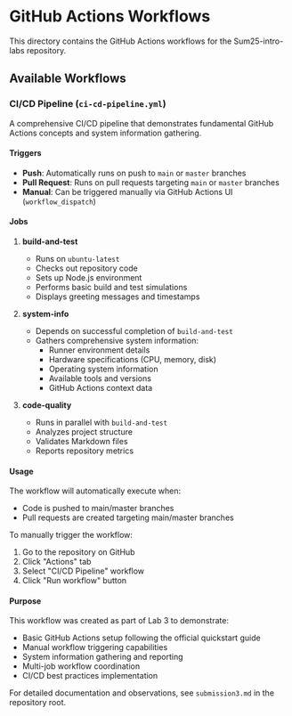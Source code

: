 # GitHub Actions Workflows

This directory contains the GitHub Actions workflows for the Sum25-intro-labs repository.

## Available Workflows

### CI/CD Pipeline (`ci-cd-pipeline.yml`)

A comprehensive CI/CD pipeline that demonstrates fundamental GitHub Actions concepts and system information gathering.

#### Triggers
- **Push**: Automatically runs on push to `main` or `master` branches
- **Pull Request**: Runs on pull requests targeting `main` or `master` branches  
- **Manual**: Can be triggered manually via GitHub Actions UI (`workflow_dispatch`)

#### Jobs

1. **build-and-test**
   - Runs on `ubuntu-latest`
   - Checks out repository code
   - Sets up Node.js environment
   - Performs basic build and test simulations
   - Displays greeting messages and timestamps

2. **system-info** 
   - Depends on successful completion of `build-and-test`
   - Gathers comprehensive system information:
     - Runner environment details
     - Hardware specifications (CPU, memory, disk)
     - Operating system information
     - Available tools and versions
     - GitHub Actions context data

3. **code-quality**
   - Runs in parallel with `build-and-test`
   - Analyzes project structure
   - Validates Markdown files
   - Reports repository metrics

#### Usage

The workflow will automatically execute when:
- Code is pushed to main/master branches
- Pull requests are created targeting main/master branches

To manually trigger the workflow:
1. Go to the repository on GitHub
2. Click "Actions" tab
3. Select "CI/CD Pipeline" workflow
4. Click "Run workflow" button

#### Purpose

This workflow was created as part of Lab 3 to demonstrate:
- Basic GitHub Actions setup following the official quickstart guide
- Manual workflow triggering capabilities
- System information gathering and reporting
- Multi-job workflow coordination
- CI/CD best practices implementation

For detailed documentation and observations, see `submission3.md` in the repository root. 